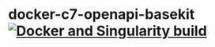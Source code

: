 # docker-c7-openapi-basekit [![Docker and Singularity build](https://github.com/truatpasteurdotfr/docker-c7-openapi-basekit/actions/workflows/docker-singularity-publish.yml/badge.svg)](https://github.com/truatpasteurdotfr/docker-c7-openapi-basekit/actions/workflows/docker-singularity-publish.yml)
